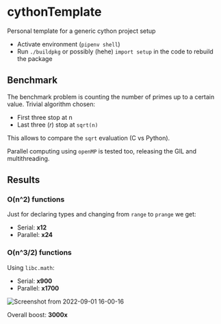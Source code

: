 # cythonTemplate
Personal template for a generic cython project setup

- Activate environment (``pipenv shell``)
- Run ``./buildpkg`` or possibly (hehe) ``import setup`` in the code to rebuild the package

## Benchmark

The benchmark problem is counting the number of primes up to a certain value.
Trivial algorithm chosen:
  - First three stop at n
  - Last three (_r_) stop at ``sqrt(n)``
 
 This allows to compare the ``sqrt`` evaluation (C vs Python).
 
 Parallel computing using ``openMP`` is tested too, releasing the GIL and multithreading.
 
## Results
### O(n^2) functions
Just for declaring types and changing from ``range`` to ``prange`` we get:
  - Serial: **x12**
  - Parallel: **x24**
### O(n^3/2) functions
Using ``libc.math``:
  - Serial: **x900**
  - Parallel: **x1700**
 
![Screenshot from 2022-09-01 16-00-16](https://user-images.githubusercontent.com/89815653/187933094-e6dd8714-0b74-4fed-9cbb-391c61ce5aa0.png)

Overall boost: **3000x**
